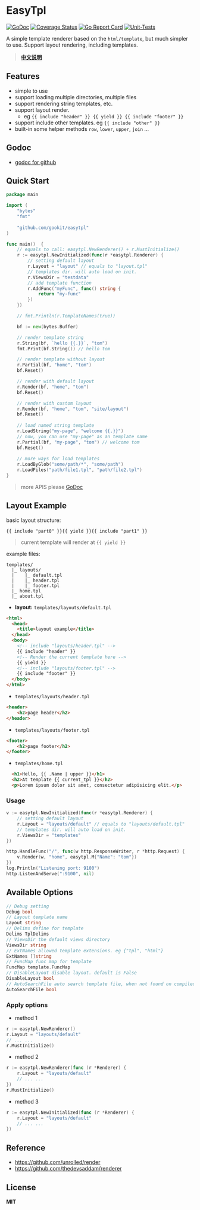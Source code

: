 # EasyTpl

[![GoDoc](https://pkg.go.dev/github.com/gookit/easytpl?status.svg)](https://pkg.go.dev/github.com/gookit/easytpl)
[![Coverage Status](https://coveralls.io/repos/github/gookit/easytpl/badge.svg?branch=master)](https://coveralls.io/github/gookit/easytpl?branch=master)
[![Go Report Card](https://goreportcard.com/badge/github.com/gookit/easytpl)](https://goreportcard.com/report/github.com/gookit/easytpl)
[![Unit-Tests](https://github.com/gookit/easytpl/workflows/Unit-Tests/badge.svg)](https://github.com/gookit/easytpl/actions)

A simple template renderer based on the `html/template`, but much simpler to use. Support layout rendering, including templates.

> **[中文说明](README.zh-CN.md)**

## Features

- simple to use
- support loading multiple directories, multiple files
- support rendering string templates, etc.
- support layout render. 
  - eg `{{ include "header" }} {{ yield }} {{ include "footer" }}`
- support include other templates. eg `{{ include "other" }}`
- built-in some helper methods `row`, `lower`, `upper`, `join` ...

## Godoc

- [godoc for github](https://pkg.go.dev/github.com/gookit/easytpl)

## Quick Start

```go
package main

import (
	"bytes"
	"fmt"
	
	"github.com/gookit/easytpl"
)

func main()  {
	// equals to call: easytpl.NewRenderer() + r.MustInitialize()
	r := easytpl.NewInitialized(func(r *easytpl.Renderer) {
		// setting default layout
		r.Layout = "layout" // equals to "layout.tpl"
		// templates dir. will auto load on init.
		r.ViewsDir = "testdata"
		// add template function
		r.AddFunc("myFunc", func() string {
			return "my-func"
		})
	})

	// fmt.Println(r.TemplateNames(true))

	bf := new(bytes.Buffer)

	// render template string
	r.String(bf, `hello {{.}}`, "tom")
	fmt.Print(bf.String()) // hello tom

	// render template without layout
	r.Partial(bf, "home", "tom")
	bf.Reset()

	// render with default layout
	r.Render(bf, "home", "tom")
	bf.Reset()

	// render with custom layout
	r.Render(bf, "home", "tom", "site/layout")
	bf.Reset()
	
	// load named string template 
	r.LoadString("my-page", "welcome {{.}}")
	// now, you can use "my-page" as an template name
	r.Partial(bf, "my-page", "tom") // welcome tom
	bf.Reset()
	
	// more ways for load templates
	r.LoadByGlob("some/path/*", "some/path")
	r.LoadFiles("path/file1.tpl", "path/file2.tpl")
}
```

> more APIS please [GoDoc](https://pkg.go.dev/github.com/gookit/easytpl) 

## Layout Example

basic layout structure:

```text
{{ include "part0" }}{{ yield }}{{ include "part1" }}
```

> current template will render at `{{ yield }}`

example files:

```text
templates/
  |_ layouts/
  |    |_ default.tpl
  |    |_ header.tpl
  |    |_ footer.tpl
  |_ home.tpl
  |_ about.tpl
```

- **layout:** `templates/layouts/default.tpl`

```html
<html>
  <head>
    <title>layout example</title>
  </head>
  <body>
    <!-- include "layouts/header.tpl" -->
    {{ include "header" }}
    <!-- Render the current template here -->
    {{ yield }}
    <!-- include "layouts/footer.tpl" -->
    {{ include "footer" }}
  </body>
</html>
```

- `templates/layouts/header.tpl`

```html
<header>
    <h2>page header</h2>
</header>
```

- `templates/layouts/footer.tpl`

```html
<footer>
    <h2>page footer</h2>
</footer>
```

- `templates/home.tpl`

```html
  <h1>Hello, {{ .Name | upper }}</h1>
  <h2>At template {{ current_tpl }}</h2>
  <p>Lorem ipsum dolor sit amet, consectetur adipisicing elit.</p>
```

### Usage

```go
v := easytpl.NewInitialized(func(r *easytpl.Renderer) {
    // setting default layout
    r.Layout = "layouts/default" // equals to "layouts/default.tpl"
    // templates dir. will auto load on init.
    r.ViewsDir = "templates"
})

http.HandleFunc("/", func(w http.ResponseWriter, r *http.Request) {
	v.Render(w, "home", easytpl.M{"Name": "tom"})
})
log.Println("Listening port: 9100")
http.ListenAndServe(":9100", nil)
```

## Available Options

```go
// Debug setting
Debug bool
// Layout template name
Layout string
// Delims define for template
Delims TplDelims
// ViewsDir the default views directory
ViewsDir string
// ExtNames allowed template extensions. eg {"tpl", "html"}
ExtNames []string
// FuncMap func map for template
FuncMap template.FuncMap
// DisableLayout disable layout. default is False
DisableLayout bool
// AutoSearchFile auto search template file, when not found on compiled templates. default is False
AutoSearchFile bool
```

### Apply options

- method 1

```go
r := easytpl.NewRenderer()
r.Layout = "layouts/default"
// ... ...
r.MustInitialize()
```

- method 2

```go
r := easytpl.NewRenderer(func (r *Renderer) {
	r.Layout = "layouts/default"
	// ... ...
})
r.MustInitialize()
```

- method 3

```go
r := easytpl.NewInitialized(func (r *Renderer) {
	r.Layout = "layouts/default" 
	// ... ...
})
```

## Reference

- https://github.com/unrolled/render
- https://github.com/thedevsaddam/renderer

## License

**MIT**
